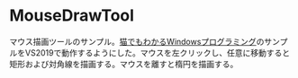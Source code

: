 # MouseDrawTool
マウス描画ツールのサンプル。[猫でもわかるWindowsプログラミング](https://www.amazon.co.jp/dp/B00HK4PKFE/ref=dp-kindle-redirect?_encoding=UTF8&btkr=1)のサンプルをVS2019で動作するようにした。マウスを左クリックし、任意に移動すると矩形および対角線を描画する。マウスを離すと楕円を描画する。
